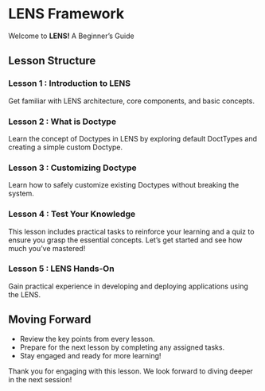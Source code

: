 # LENS Framework

Welcome to **LENS!** A Beginner’s Guide

## Lesson Structure

### Lesson 1 : Introduction to LENS

Get familiar with LENS architecture, core components, and basic concepts.

### Lesson 2 : What is Doctype

Learn the concept of Doctypes in LENS by exploring default DoctTypes and creating a simple custom Doctype.

### Lesson 3 : Customizing Doctype

Learn how to safely customize existing Doctypes without breaking the system.


### Lesson 4 : Test Your Knowledge

This lesson includes practical tasks to reinforce your learning and a quiz to ensure you grasp the essential concepts. Let’s get started and see how much you’ve mastered!

### Lesson 5 : LENS Hands-On

Gain practical experience in developing and deploying applications using the LENS.

## Moving Forward

-   Review the key points from every lesson.
-   Prepare for the next lesson by completing any assigned tasks.
-   Stay engaged and ready for more learning!

Thank you for engaging with this lesson. We look forward to diving deeper in the next session!
<!--stackedit_data:
eyJoaXN0b3J5IjpbLTY0NTgxOTI5Miw2OTkwNTk3OTAsMTEyNT
AxOTQ4MCwxNjQ1MDM1NzI3LDU2OTcxMjQ3MCwxMDEwOTIzMjkx
LDk5NDk3NzQ5NywxMjU1Nzg1NDYzXX0=
-->